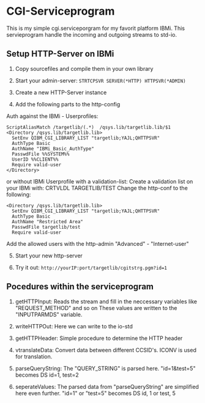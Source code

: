 # CGI-Serviceprogram

This is my simple cgi.serviceporgram for my favorit platform IBMi.
This servieprogram handle the incoming and outgoing streams to std-io.

## Setup HTTP-Server on IBMi
1. Copy sourcefiles and compile them in your own library

2. Start your admin-server: ```STRTCPSVR SERVER(*HTTP) HTTPSVR(*ADMIN)```

3. Create a new HTTP-Server instance

4. Add the following parts to the http-config

Auth against the IBMi - Userprofiles:
```
ScriptAliasMatch /targetlib/(.*)  /qsys.lib/targetlib.lib/$1
<Directory /qsys.lib/targetlib.lib>
  SetEnv QIBM_CGI_LIBRARY_LIST "targetlib;YAJL;QHTTPSVR"
  AuthType Basic
  AuthName "IBMi_Basic_AuthType"
  PasswdFile %%SYSTEM%%
  UserID %%CLIENT%%
  Require valid-user
</Directory>
```
or without IBMi Userprofile with a validation-list:
Create a validation list on your IBMi with: CRTVLDL TARGETLIB/TEST
Change the http-conf to the following:
```
<Directory /qsys.lib/targetlib.lib>
  SetEnv QIBM_CGI_LIBRARY_LIST "targetlib;YAJL;QHTTPSVR"
  AuthType Basic
  AuthName "Restricted Area"
  PasswdFile targetlib/test
  Require valid-user
```
Add the allowed users with the http-admin "Advanced" - "Internet-user"

5. Start your new http-server

6. Try it out: ```http://yourIP:port/targetlib/cgitstrg.pgm?id=1```


## Pocedures within the serviceprogram

1. getHTTPInput:
Reads the stream and fill in the neccessary variables like "REQUEST_METHOD" and so on
These values are written to the "INPUTPARMDS" variable.

2. writeHTTPOut:
Here we can write to the io-std

3. getHTTPHeader:
Simple procedure to determine the HTTP header

4. vtranslateData:
Convert data between different CCSID's. ICONV is used for translation.

5. parseQueryString:
The "QUERY_STRING" is parsed here.
"id=1&test=5" becomes DS id=1, test=2

6. seperateValues:
The parsed data from "parseQueryString" are simplified here even further. 
"id=1" or "test=5" becomes DS id, 1 or test, 5

